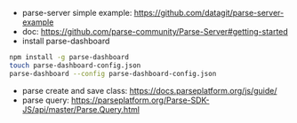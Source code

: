 - parse-server simple example: https://github.com/datagit/parse-server-example
- doc: https://github.com/parse-community/Parse-Server#getting-started
- install parse-dashboard
```bash
npm install -g parse-dashboard
touch parse-dashboard-config.json
parse-dashboard --config parse-dashboard-config.json
```
- parse create and save class: https://docs.parseplatform.org/js/guide/
- parse query: https://parseplatform.org/Parse-SDK-JS/api/master/Parse.Query.html